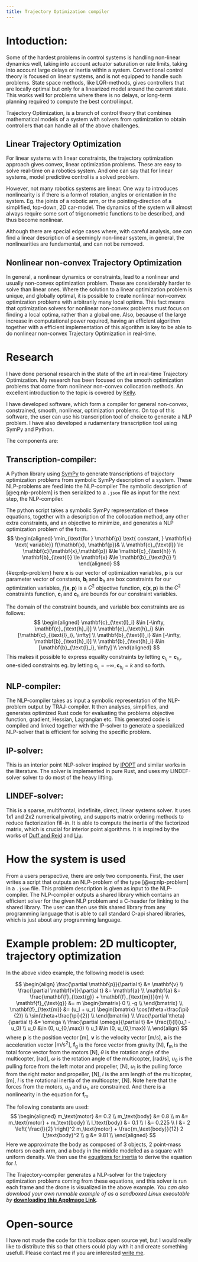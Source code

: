 ```yaml
---
title: Trajectory Optimization compiler
---
```


# Intoduction:
Some of the hardest problems in control systems is handling non-linear dynamics well, taking into account actuator saturation or rate limits, taking into account large delays or inertia within a system. Conventional control theory is focused on linear systems, and is not equipped to handle such problems. State space methods, like LQR-methods, gives controllers that are locally optimal but only for a linearized model around the current state. This works well for problems where there is no delays, or long-term planning required to compute the best control input. 

Trajectory Optimization, is a branch of control theory that combines mathematical models of a system with solvers from optimization to obtain controllers that can handle all of the above challenges.

## Linear Trajectory Optimization
For linear systems with linear constraints, the trajectory optimization approach gives convex, linear optimization problems.
These are easy to solve real-time on a robotics system. And one can say that for linear systems, model predictive control is a solved problem.

However, not many robotics systems are linear.
One way to introduces nonlinearity is if there is a form of rotation, angles or orientation in the system. Eg. the joints of a robotic arm, or the pointing-direction of a simplified, top-down, 2D car-model.
The dynamics of the system will almost always require some sort of trigonometric functions to be described, and thus become nonlinear.

Although there are special edge cases where, with careful analysis, one can find a linear description of a seemingly non-linear system, in general, the nonlinearities are fundamental, and can not be removed.

## Nonlinear non-convex Trajectory Optimization
In general, a nonlinear dynamics or constraints, lead to a nonlinear and usually non-convex optimization problem.
These are considerably harder to solve than linear ones. Where the solution to a linear optimization problem is unique, and globally optimal,
it is possible to create nonlinear non-convex optimization problems with arbitrarily many local optima.
This fact means that optimization solvers for nonlinear non-convex problems must focus on finding a local optima, rather than a global one.
Also, because of the large increase in computational power required, having an efficient algorithm together with a efficient implementation of
this algorithm is key to be able to do nonlinear non-convex Trajectory Optimization in real-time.

# Research
I have done personal research in the state of the art in real-time Trajectory Optimization.
My research has been focused on the smooth optimization problems that come from nonlinear non-convex collocation methods.
An excellent introduction to the topic is covered by [Kelly](https://doi.org/10.1137/16M1062569).

I have developed software, which form a compiler for general non-convex, constrained, smooth, nonlinear, optimization problems.
On top of this software, the user can use his transcription tool of choice to generate a NLP problem.
I have also developed a rudamentary transcription tool using SymPy and Python.

The components are:

## Transcription-compiler:
A Python library using [SymPy](https://www.sympy.org/) to generate transcriptions of trajoctory optimization problems from symbolic SymPy description of a system. These NLP-problems are feed into the NLP-compiler
The symbolic description of [@eq:nlp-problem] is then serialized to a `.json` file as input for the next step, the NLP-compiler.

The python script takes a symbolic SymPy representation of these equations, together with a description of the collocation method, any other extra constraints, and an objective to minimize, and generates a NLP optimization problem of the form.
$$
\begin{aligned}
\min_{\text{for } \mathbf{p} \text{ constant, } \mathbf{x} \text{ variable}} f(\mathbf{x}, \mathbf{p})& \\
\mathbf{c}_{\text{l}} \le \mathbf{c}(\mathbf{x},\mathbf{p}) &\le \mathbf{c}_{\text{h}} \\
\mathbf{b}_{\text{l}} \le \mathbf{x} &\le \mathbf{b}_{\text{h}} \\
\end{aligned}
$${#eq:nlp-problem}
here
$\mathbf{x}$ is our vector of optimization variables,
$\mathbf{p}$ is our parameter vector of constants,
$\mathbf{b}_{\text{l}}$ and $\mathbf{b}_{\text{h}}$ are box constraints for our optimization variables,
$f(\mathbf{x}, \mathbf{p})$ is a $C^2$ objective function,
$\mathbf{c}(\mathbf{x}, \mathbf{p})$ is the $C^2$ constraints function,
$\mathbf{c}_{\text{l}}$ and $\mathbf{c}_{\text{h}}$ are bounds for our constraint variables.

The domain of the constraint bounds, and variable box constraints are as follows:
$$
\begin{aligned}
\mathbf{c}_{\text{l}_i} &\in [-\infty, \mathbf{c}_{\text{h}_i}] \\
\mathbf{c}_{\text{h}_i} &\in [\mathbf{c}_{\text{l}_i}, \infty] \\
\mathbf{b}_{\text{l}_i} &\in [-\infty, \mathbf{b}_{\text{h}_i}] \\
\mathbf{b}_{\text{h}_i} &\in [\mathbf{b}_{\text{l}_i}, \infty] \\
\end{aligned}
$$
This makes it possible to express equality constraints by letting $\mathbf{c}_{\text{l}_i} = \mathbf{c}_{\text{h}_i}$,
one-sided constraints eg. by letting $\mathbf{c}_{\text{l}_i} = -\infty, \mathbf{c}_{\text{h}_i} = k$ and so forth.

## NLP-compiler:
The NLP-compiler takes as input a symbolic representation of the NLP-problem output by TRAJ-compiler.
It then analyses, simplifies, and generates optimized Rust code for evaluating the problems objective function, gradient, Hessian, Lagrangian etc.
This generated code is compiled and linked together with the IP-solver to generate a specialized NLP-solver that is efficient for solving the specific problem.

## IP-solver:
This is an interior point NLP-solver inspired by [IPOPT](https://doi.org/10.1007/s10107-004-0559-y) and similar works in the literature. The solver is implemented in pure Rust, and uses my LINDEF-solver solver to do most of the heavy lifting.

## LINDEF-solver:
This is a sparse, multifrontal, indefinite, direct, linear systems solver.
It uses 1x1 and 2x2 numerical pivoting, and supports matrix ordering methods to reduce factorization fill-in.
It is able to compute the inertia of the factorized matrix, which is crucial for interior point algorithms.
It is inspired by the works of [Duff and Reid](https://dl.acm.org/doi/10.1145/356044.356047) and [Liu](https://epubs.siam.org/doi/10.1137/1034004).

# How the system is used
From a users perspective, there are only two components. First, the user writes a script that outputs an NLP-problem of the type [@eq:nlp-problem] in a `.json` file.
This problem description is given as input to the NLP-compiler.
The NLP-compiler outputs a shared library which contains an efficient solver for the given NLP problem and a C-header for linking to the shared library.
The user can then use this shared library from any programming language that is able to call standard C-api shared libraries, which is just about any programming language.

# Example problem: 2D multicopter, trajectory optimization
In the above video example, the following model is used:

$$
\begin{align}
\frac{\partial \mathbf{p}}{\partial t} &= \mathbf{v} \\
\frac{\partial \mathbf{v}}{\partial t} &= \mathbf{a} \\
\mathbf{a} &= \frac{\mathbf{f}_{\text{g}} + \mathbf{f}_{\text{m}}}{m} \\
\mathbf{f}_{\text{g}} &= m \begin{bmatrix} 0 \\ -g \\ \end{bmatrix} \\
\mathbf{f}_{\text{m}} &= (u_l + u_r) \begin{bmatrix} \cos(\theta+\frac{\pi}{2}) \\ \sin(\theta+\frac{\pi}{2}) \\ \end{bmatrix} \\
\frac{\partial \theta}{\partial t} &= \omega \\
\frac{\partial \omega}{\partial t} &= \frac{l}{I}(u_1 - u_0) \\
u_0 &\in (0, u_{0,\max}) \\
u_1 &\in (0, u_{0,\max}) \\
\end{align}
$$
where $\mathbf{p}$ is the position vector $\mathrm{[m]}$,
$\mathbf{v}$ is the velocity vector $\mathrm{[m/s]}$,
$\mathbf{a}$ is the acceleration vector $\mathrm{[m/s^2]}$,
$\mathbf{f}_{\text{g}}$ is the force vector from gravity $\mathrm{[N]}$,
$\mathbf{f}_{\text{m}}$ is the total force vector from the motors $\mathrm{[N]}$,
$\theta$ is the rotation angle of the multicopter, $\mathrm{[rad]}$,
$\omega$ is the rotation angle of the multicopter, $\mathrm{[rad/s]}$,
$u_0$ is the pulling force from the left motor and propeller, $\mathrm{[N]}$,
$u_1$ is the pulling force from the right motor and propeller, $\mathrm{[N]}$,
$l$ is the arm length of the multicopter, $\mathrm{[m]}$,
$I$ is the rotational inertia of the multicopter, $\mathrm{[N]}$.
Note here that the forces from the motors, $u_0$ and $u_1$, are constrained. And there is a nonlinearity in the equation for $\mathbf{f}_{\text{m}}$.

The following constants are used:
$$
\begin{aligned}
m_\text{motor} &= 0.2 \\
m_\text{body} &= 0.8 \\
m &= m_\text{motor} + m_\text{body} \\
l_\text{body} &= 0.1 \\
l &= 0.225 \\
I &= 2 \left( \frac{l}{2} \right)^2 m_\text{motor} + \frac{m_\text{body}}{12} 2 l_\text{body}^2 \\
g &= 9.81 \\
\end{aligned}
$$
Here we approximate the body as composed of 3 objects, 2 point-mass motors on each arm, and a body in the middle modelled as a square with uniform density.
We then use the [equations for inertia](https://en.wikipedia.org/wiki/List_of_second_moments_of_area) to derive the equation for $I$.

The Trajectory-compiler generates a NLP-solver for the trajectory optimization problems coming from these equations, and this solver is run each frame
and the drone is visualized in the above example.
*You can also download your own runnable example of as a sandboxed Linux executable by* **[downloading this AppImage Link](/files/demos/mpc-multico)**.

# Open-source
I have not made the code for this toolbox open source yet, but I would really like to distribute this so that others could play with it and create something usefull. Please contact me if you are interested [write me](mailto:morten@lysgaard.no).